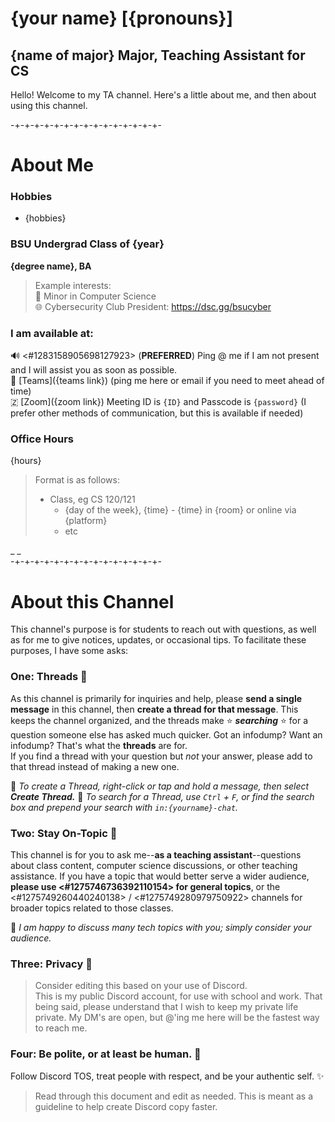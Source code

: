 # {your name} [{pronouns}]  
## {name of major} Major, Teaching Assistant for CS  
Hello! Welcome to my TA channel. Here's a little about me, and then about using this channel.  

-+-+-+-+-+-+-+-+-+-+-+-+-+-+-+-  
# About Me  
### __Hobbies__  
- {hobbies}  
### __BSU Undergrad Class of {year}__  
**{degree name}, BA**  
> Example interests:  
🛜  Minor in Computer Science  
🌐 Cybersecurity Club President: https://dsc.gg/bsucyber  
### __I am available at:__  
🔊 <#1283158905698127923> (**PREFERRED**) Ping @ me if I am not present and I will assist you as soon as possible.  
🎥 [Teams]({teams link}) (ping me here or email if you need to meet ahead of time)  
🇿 [Zoom]({zoom link}) Meeting ID is `{ID}` and Passcode is `{password}` (I prefer other methods of communication, but this is available if needed)  
  
### __Office Hours__  
{hours}  
  
> Format is as follows:  
> - Class, eg CS 120/121  
>   - {day of the week}, {time} - {time} in {room} or online via {platform}  
>   - etc  
  
_ _  
-+-+-+-+-+-+-+-+-+-+-+-+-+-+-+-  
# About this Channel  
This channel's purpose is for students to reach out with questions, as well as for me to give notices, updates, or occasional tips. To facilitate these purposes, I have some asks:  
  
### __One: Threads__ 🧵  
  
As this channel is primarily for inquiries and help, please **send a single message** in this channel, then **create a thread for that message**. This keeps the channel organized, and the threads make ⭐ ***__searching__*** ⭐ for a question someone else has asked much quicker. Got an infodump? Want an infodump? That's what the **threads** are for.  
If you find a thread with your question but *not* your answer, please add to that thread instead of making a new one.  
  
🧶 *To create a Thread, right-click or tap and hold a message, then select **Create Thread.***
🔎 *To search for a Thread, use `Ctrl` + `F`, or find the search box and prepend your search with `in:{yourname}-chat`.*
  
### __Two: Stay On-Topic__ 📝  
This channel is for you to ask me--**as a teaching assistant**--questions about class content, computer science discussions, or other teaching assistance. If you have a topic that would better serve a wider audience, **please use <#1275746736392110154> for general topics**, or the <#1275749260440240138> / <#1275749280979750922> channels for broader topics related to those classes.  
  
💬 *I am happy to discuss many tech topics with you; simply consider your audience.*  
  
### __Three: Privacy__ 🔏  
> Consider editing this based on your use of Discord.  
This is my public Discord account, for use with school and work. That being said, please understand that I wish to keep my private life private. My DM's are open, but @'ing me here will be the fastest way to reach me.  
  
### __Four: Be polite, or at least be human.__ 🧡  
Follow Discord TOS, treat people with respect, and be your authentic self. ✨

> Read through this document and edit as needed. This is meant as a guideline to help create Discord copy faster.

